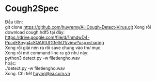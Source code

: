 # Cough2Spec
Đầu tiên:<br> 
git clone https://github.com/huyremy/AI-Cough-Detect-Virus.git
Xong rồi download cough.hdf5 tại đây:<br>
https://drive.google.com/file/d/1nmdwD4-PpcdE8nyg4c8QARtUfGfelhD1/view?usp=sharing <br>
Xong rồi giải nén ra rồi save chung vào thư mục.<br>
Xong rồi mở command line ra gõ như này:<br>
python3 detect.py -w filetiengho.wav<br>
hoặc:<br>
./detect.py -w filetiengho.wav<br>
Xong. Chi tiết huynq@isi.com.vn                                                                           
